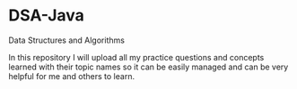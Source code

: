 # DSA-Java
Data Structures and Algorithms

In this repository I will upload all my practice questions and concepts learned with their topic names so it can be easily managed and can be very helpful for me and others to learn.
